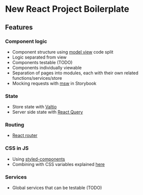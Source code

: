 # New React Project Boilerplate

## Features

### Component logic

- Component structure using [model view](https://www.serendipidata.com/posts/react-design-patterns-container-view) code split
- Logic separated from view
- Components testable (TODO)
- Components individually viewable
- Separation of pages into modules, each with their own related functions/services/store
- Mocking requests with [msw](https://mswjs.io/) in Storybook

### State

- Store state with [Valtio](https://github.com/pmndrs/valtio)
- Server side state with [React Query](https://react-query.tanstack.com/)

### Routing

- [React router](https://reactrouter.com/)

### CSS in JS

- Using [styled-components](https://styled-components.com/)
- Combining with CSS variables explained [here](https://www.joshwcomeau.com/css/css-variables-for-react-devs/)

### Services

- Global services that can be testable (TODO)
